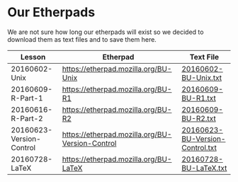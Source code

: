 # Our Etherpads 

We are not sure how long our etherpads will exist so we decided to download them as text files and to save them here. 

| Lesson | Etherpad | Text File | 
| ------ | -------- | --------- | 
| 20160602-Unix | https://etherpad.mozilla.org/BU-Unix | [20160602-BU-Unix.txt](20160602-BU-Unix.txt) | 
| 20160609-R-Part-1 | https://etherpad.mozilla.org/BU-R1 | [20160609-BU-R1.txt](20160609-BU-R1.txt) |
| 20160616-R-Part-2 | https://etherpad.mozilla.org/BU-R2 | [20160609-BU-R2.txt](20160609-BU-R2.txt) |
| 20160623-Version-Control | https://etherpad.mozilla.org/BU-Version-Control | [20160623-BU-Version-Control.txt](20160623-BU-Version-Control.txt) | 
| 20160728-LaTeX | https://etherpad.mozilla.org/BU-LaTeX | [20160728-BU-LaTeX.txt](20160728-BU-LaTeX.txt) |
